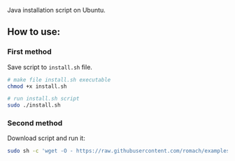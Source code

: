 Java installation script on Ubuntu.

## How to use:

### First method

Save script to `install.sh` file.
```bash
# make file install.sh executable
chmod +x install.sh

# run install.sh script
sudo ./install.sh
```

### Second method

Download script and run it:
```bash
sudo sh -c 'wget -O - https://raw.githubusercontent.com/romach/examples/master/gradle/install/install.sh | sudo bash'
```